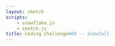 ```yaml
---
layout: sketch
scripts: 
    - snowflake.js
    - sketch.js
title: Coding Challenge#88 -- Snowfall
---
```



